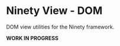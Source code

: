 Ninety View - DOM
=================

DOM view utilities for the Ninety framework.

**WORK IN PROGRESS**
